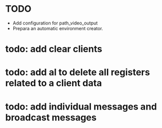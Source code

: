 # TODO

* Add configuration for path_video_output
* Prepara an automatic environment creator.

# todo: add clear clients
# todo: add al to delete all registers related to a client data
# todo: add individual messages and broadcast messages
